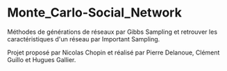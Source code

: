 # Monte_Carlo-Social_Network

Méthodes de générations de réseaux par Gibbs Sampling et retrouver les caractéristiques d'un réseau par Important Sampling.

Projet proposé par Nicolas Chopin et réalisé par Pierre Delanoue, Clément Guillo et Hugues Gallier.
